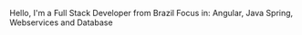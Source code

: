 Hello, I'm a Full Stack Developer
from Brazil
Focus in:
Angular, Java Spring, Webservices and Database
